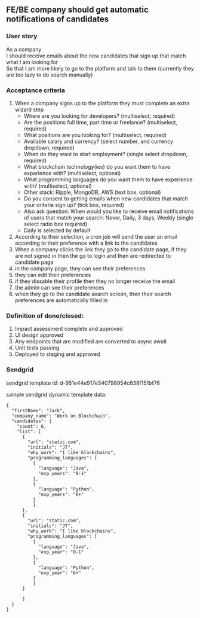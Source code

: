 ## FE/BE company should get automatic notifications of candidates

### User story
As a company
<br/>I should receive emails about the new candidates that sign up that match what I am looking for
<br/>So that I am more likely to go to the platform and talk to them (currently they are too lazy to do search manually)

### Acceptance criteria
1. When a company signs up to the platform they must complete an extra wizard step
   - Where are you looking for developers? (multiselect, required)
   - Are the positions full time, part time or freelance? (multiselect, required)
   - What positions are you looking for? (multiselect, required)
   - Available salary and currency? (select number, and currency dropdown, required)
   - When do they want to start employment? (single select dropdown, required)
   - What blockchain technology(ies) do you want them to have experience with? (multiselect, optional)
   - What programming languages do you want them to have experience with? (multiselect, optional)
   - Other stack: Ripple, MongoDB, AWS (text box, optional)
   - Do you consent to getting emails when new candidates that match your criteria sign up? (tick box, required)
   - Also ask question: When would you like to receive email notifications of users that match your search: Never, Daily, 3 days, Weekly (single select radio box required)
   - Daily is selected by default
2. According to their selection, a cron job will send the user an email according to their preference with a link to the candidates
3. When a company clicks the link they go to the candidate page, if they are not signed in then the go to login and then are redirected to candidate page
4. in the company page, they can see their preferences
5. they can edit their preferences
6. if they dissable their profile then they no longer receive the email
7. the admin can see their preferences
8. when they go to the candidate search screen, then their search preferences are automatically filled in

### Definition of done/closed:
1. Impact assessment complete and approved
2. UI design approved
3. Any endpoints that are modified are converted to async await
4. Unit tests passing
5. Deployed to staging and approved

### Sendgrid
sendgrid template id: d-951e44e917e340798954c638f151bf76

sample sendgrid dynamic template data:
```
{
  "firstName": "Jack",
  "company_name": "Work on Blockchain",
  "candidates": {
    "count": 6,
    "list": [
      {
        "url": "static.com",
        "initials": "JT",
        "why_work": "I like blockchains",
        "programming_languages": [
          {
            "language": "Java",
            "exp_years": "0-1"
          },
          {
            "language": "Python",
            "exp_years": "6+"
          }
          ]
      },
      {
        "url": "static.com",
        "initials": "JT",
        "why_work": "I like blockchains",
        "programming_languages": [
          {
            "language": "Java",
            "exp_year": "0-1"
          },
          {
            "language": "Python",
            "exp_year": "6+"
          }
          ]
      }
      
      ]
  }
}
```